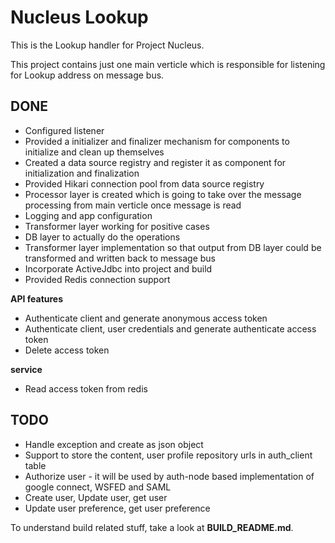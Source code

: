 Nucleus Lookup
================

This is the Lookup handler for Project Nucleus.

This project contains just one main verticle which is responsible for listening for Lookup address on message bus.

DONE
----
* Configured listener
* Provided a initializer and finalizer mechanism for components to initialize and clean up themselves
* Created a data source registry and register it as component for initialization and finalization
* Provided Hikari connection pool from data source registry
* Processor layer is created which is going to take over the message processing from main verticle once message is read
* Logging and app configuration
* Transformer layer working for positive cases
* DB layer to actually do the operations
* Transformer layer implementation so that output from DB layer could be transformed and written back to message bus
* Incorporate ActiveJdbc into project and build
* Provided Redis connection support

**API features**
* Authenticate client and generate anonymous access token
* Authenticate client, user credentials and generate authenticate access token
* Delete access token

**service**
* Read access token from redis

TODO
----
* Handle exception and create as  json object
* Support to store the content, user profile repository urls in auth_client table
* Authorize user - it will be used by auth-node based implementation of google connect, WSFED and SAML
* Create user, Update user, get user
* Update user preference, get user preference

To understand build related stuff, take a look at **BUILD_README.md**.

